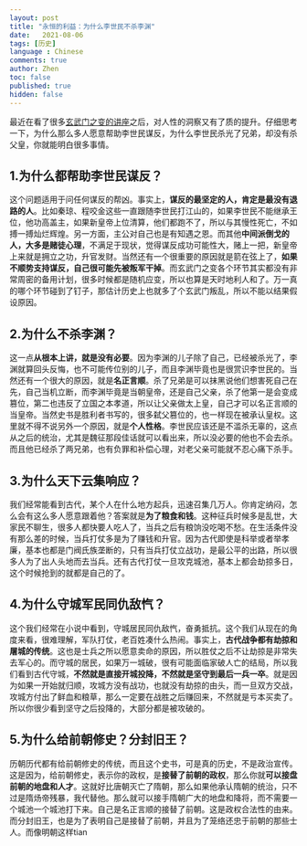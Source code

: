 ```yaml
---
layout: post
title: "永恒的利益：为什么李世民不杀李渊"
date:   2021-08-06
tags: [历史]
language : Chinese
comments: true
author: Zhen
toc: false
published: true
hidden: false
---
```

最近在看了很多[玄武门之变的讲座](https://youtu.be/-EiKqFo029A)之后，对人性的洞察又有了质的提升。仔细思考一下，为什么那么多人愿意帮助李世民谋反，为什么李世民杀光了兄弟，却没有杀父皇，你就能明白很多事情。

## 1.为什么都帮助李世民谋反？
这个问题适用于问任何谋反的帮凶。事实上，**谋反的最坚定的人，肯定是最没有退路的人**。比如秦琼、程咬金这些一直跟随李世民打江山的，如果李世民不能继承王位，他功高盖主，如果新皇帝上位清算，他们都跑不了，所以与其慢性死亡，不如搏一搏灿烂辉煌。另一方面，主公对自己也是有知遇之恩。而其他**中间派倒戈的人，大多是赌徒心理**，不满足于现状，觉得谋反成功可能性大，赌上一把，新皇帝上来就是拥立之功，升官发财。当然还有一个很重要的原因就是箭在弦上了，**如果不顺势支持谋反，自己很可能先被叛军干掉**。而玄武门之变各个环节其实都没有非常周密的备用计划，很多时候都是随机应变，所以也算是天时地利人和了。万一真的哪个环节碰到了钉子，那估计历史上也就多了个玄武门叛乱，所以不能以结果假设原因。

## 2.为什么不杀李渊？
这一点**从根本上讲，就是没有必要**。因为李渊的儿子除了自己，已经被杀光了，李渊就算回头反悔，也不可能传位别的儿子，而且李渊毕竟也是很赏识李世民的。当然还有一个很大的原因，就是**名正言顺**。杀了兄弟是可以抹黑说他们想害死自己在先，自己当机立断，而李渊毕竟是当朝皇帝，还是自己父亲，杀了他第一是会变成篡位，第二也违反了立国之本孝道，所以让父亲做太上皇，自己才可以名正言顺的当皇帝。当然史书是胜利者书写的，很多弑父篡位的，也一样现在被承认皇权。这里就不得不说另外一个原因，就是**个人性格**。李世民应该还是不滥杀无辜的，这点从之后的统治，尤其是魏征那段佳话就可以看出来，所以没必要的他也不会去杀。而且他已经杀了两兄弟，也有负罪和补偿心理，对老父亲可能就不忍心痛下杀手。

## 3.为什么天下云集响应？
我们经常能看到古代，某个人在什么地方起兵，迅速召集几万人。你肯定纳闷，怎么会有这么多人愿意跟着他？答案就是**为了粮食和钱**。这种征兵时候多是乱世，大家民不聊生，很多人都快要人吃人了，当兵之后有粮饷没吃喝不愁。在生活条件没有那么差的时候，当兵打仗多是为了赚钱和升官。因为古代即使是科举或者举孝廉，基本也都是门阀氏族垄断的，只有当兵打仗立战功，是最公平的出路，所以很多人为了出人头地而去当兵。还有古代打仗一旦攻克城池，基本上都会劫掠多日，这个时候抢到的就都是自己的了。

## 4.为什么守城军民同仇敌忾？
这个我们经常在小说中看到，守城居民同仇敌忾，奋勇抵抗。这个我们从现在的角度来看，很难理解，军队打仗，老百姓凑什么热闹。事实上，**古代战争都有劫掠和屠城的传统**。这也是士兵之所以愿意卖命的原因，所以胜仗之后不让劫掠是非常失去军心的。而守城的居民，如果万一城破，很有可能面临家破人亡的结局，所以我们看到古代守城，**不然就是直接开城投降，不然就是坚守到最后一兵一卒**。就是因为如果一开始就归顺，攻城方没有战功，也就没有劫掠的由头，而一旦双方交战，攻城方付出了鲜血和粮草，那么一定要在战胜之后赚回来，不然就是亏本买卖了。所以你很少看到坚守之后投降的，大部分都是被攻破的。

## 5.为什么给前朝修史？分封旧王？
历朝历代都有给前朝修史的传统，而且这个史书，可是真的历史，不是政治宣传。这是因为，给前朝修史，表示你的政权，是**接替了前朝的政权**，那么你就**可以接盘前朝的地盘和人才**。这就好比唐朝灭亡了隋朝，那么如果他承认隋朝的统治，只不过是隋炀帝残暴，我代替他。那么就可以接手隋朝广大的地盘和降将，而不需要一个城池一个城池打下来。自己是名正言顺的接替了前朝。这是政权合法性的由来。而分封旧王，也是为了表明自己是接替了前朝，并且为了笼络还忠于前朝的那些士人。而像明朝这样tian
<!--stackedit_data:
eyJoaXN0b3J5IjpbLTIxMjY1Mjg5MzddfQ==
-->